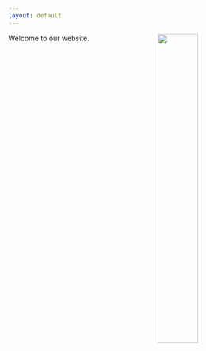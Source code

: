```yaml
---
layout: default
---
```


<img style="float: right" src="https://farm9.staticflickr.com/8574/15649514493_28a79fa029.jpg" height="40%" width="40%">

Welcome to our website.


